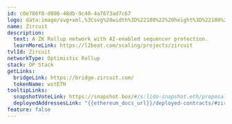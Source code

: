 ```yaml
---
id: c0e786f8-d086-48db-9c40-4a7673ad7c67
logo: data:image/svg+xml,%3Csvg%20width%3D%22180%22%20height%3D%22180%22%20viewBox%3D%220%200%20180%20180%22%20fill%3D%22none%22%20xmlns%3D%22http%3A%2F%2Fwww.w3.org%2F2000%2Fsvg%22%3E%0A%3Cg%20clip-path%3D%22url(%23clip0_16787_142082)%22%3E%0A%3Cpath%20fill-rule%3D%22evenodd%22%20clip-rule%3D%22evenodd%22%20d%3D%22M35%2090.0027C35%2059.6248%2059.6254%2035%2089.9987%2035C120.377%2035%20145.003%2059.6248%20145%2090C145%20100.759%20141.91%20110.796%20136.571%20119.271C135.099%20121.606%20133.459%20123.823%20131.662%20125.906L90.0719%2084.3173L54.308%20120.077L48.4033%20125.982C46.6011%20123.904%2044.9557%20121.69%2043.4836%20119.358C38.1093%20110.866%2035%20100.797%2035%2090.0027ZM130.265%20111.435L130.769%20110.428L130.772%20110.43C133.927%20104.136%20135.594%2097.0709%20135.594%2090.0027C135.594%2064.8638%20115.141%2044.4116%2090.0014%2044.4116C64.8618%2044.4116%2044.4118%2064.8638%2044.4118%2090.0027C44.4118%2097.1087%2046.095%20104.204%2049.28%20110.523L49.7862%20111.524L90.0719%2071.239L130.265%20111.435ZM90.0008%20145C103.694%20145%20116.22%20139.996%20125.849%20131.716V131.713L90.0737%2095.9397L54.2316%20131.778C63.8464%20140.024%2076.308%20145%2090.0008%20145Z%22%20fill%3D%22url(%23paint0_linear_16787_142082)%22%2F%3E%0A%3Cg%20filter%3D%22url(%23filter0_f_16787_142082)%22%3E%0A%3Cpath%20fill-rule%3D%22evenodd%22%20clip-rule%3D%22evenodd%22%20d%3D%22M35%2080.0027C35%2049.6248%2059.6254%2025%2089.9987%2025C120.377%2025%20145.003%2049.6248%20145%2080C145%2090.7592%20141.91%20100.796%20136.571%20109.271C135.099%20111.606%20133.459%20113.823%20131.662%20115.906L90.0719%2074.3173L54.308%20110.077L48.4033%20115.982C46.6011%20113.904%2044.9557%20111.69%2043.4836%20109.358C38.1093%20100.866%2035%2090.7971%2035%2080.0027ZM130.265%20101.435L130.769%20100.428L130.772%20100.43C133.927%2094.1362%20135.594%2087.0709%20135.594%2080.0027C135.594%2054.8638%20115.141%2034.4116%2090.0014%2034.4116C64.8618%2034.4116%2044.4118%2054.8638%2044.4118%2080.0027C44.4118%2087.1087%2046.095%2094.2039%2049.28%20100.523L49.7862%20101.524L90.0719%2061.239L130.265%20101.435ZM90.0008%20135C103.694%20135%20116.22%20129.996%20125.849%20121.716V121.713L90.0737%2085.9397L54.2316%20121.778C63.8464%20130.024%2076.308%20135%2090.0008%20135Z%22%20fill%3D%22url(%23paint1_linear_16787_142082)%22%20fill-opacity%3D%220.7%22%2F%3E%0A%3C%2Fg%3E%0A%3C%2Fg%3E%0A%3Cdefs%3E%0A%3Cfilter%20id%3D%22filter0_f_16787_142082%22%20x%3D%221%22%20y%3D%22-9%22%20width%3D%22178%22%20height%3D%22178%22%20filterUnits%3D%22userSpaceOnUse%22%20color-interpolation-filters%3D%22sRGB%22%3E%0A%3CfeFlood%20flood-opacity%3D%220%22%20result%3D%22BackgroundImageFix%22%2F%3E%0A%3CfeBlend%20mode%3D%22normal%22%20in%3D%22SourceGraphic%22%20in2%3D%22BackgroundImageFix%22%20result%3D%22shape%22%2F%3E%0A%3CfeGaussianBlur%20stdDeviation%3D%2217%22%20result%3D%22effect1_foregroundBlur_16787_142082%22%2F%3E%0A%3C%2Ffilter%3E%0A%3ClinearGradient%20id%3D%22paint0_linear_16787_142082%22%20x1%3D%2290%22%20y1%3D%2235%22%20x2%3D%2290.1623%22%20y2%3D%22145%22%20gradientUnits%3D%22userSpaceOnUse%22%3E%0A%3Cstop%20stop-color%3D%22%23169E00%22%2F%3E%0A%3Cstop%20offset%3D%220.49%22%20stop-color%3D%22%2300C537%22%2F%3E%0A%3Cstop%20offset%3D%221%22%20stop-color%3D%22%2300B1C9%22%2F%3E%0A%3C%2FlinearGradient%3E%0A%3ClinearGradient%20id%3D%22paint1_linear_16787_142082%22%20x1%3D%2290%22%20y1%3D%2225%22%20x2%3D%2290.1623%22%20y2%3D%22135%22%20gradientUnits%3D%22userSpaceOnUse%22%3E%0A%3Cstop%20stop-color%3D%22%23169E00%22%2F%3E%0A%3Cstop%20offset%3D%220.49%22%20stop-color%3D%22%2300C537%22%2F%3E%0A%3Cstop%20offset%3D%221%22%20stop-color%3D%22%2300B1C9%22%2F%3E%0A%3C%2FlinearGradient%3E%0A%3CclipPath%20id%3D%22clip0_16787_142082%22%3E%0A%3Crect%20width%3D%22180%22%20height%3D%22180%22%20fill%3D%22white%22%2F%3E%0A%3C%2FclipPath%3E%0A%3C%2Fdefs%3E%0A%3C%2Fsvg%3E%0A
name: Zircuit
description:
  text: A ZK Rollup network with AI-enabled sequencer protection.
  learnMoreLink: https://l2beat.com/scaling/projects/zircuit
tvlId: Zircuit
networkType: Optimistic Rollup
stack: OP Stack
getLinks:
  bridgeLink: https://bridge.zircuit.com/
  tokenName: wstETH
tooltipLinks:
  snapshotVoteLink: https://snapshot.box/#/s:lido-snapshot.eth/proposal/0xac55c2cd8610c3b72cb769cec6b97891b5880f2f1f458eda2eb17218332cef6f
  deployedAddressesLink: "{{ethereum_docs_url}}/deployed-contracts/#zircuit"
feature: false
---
```

